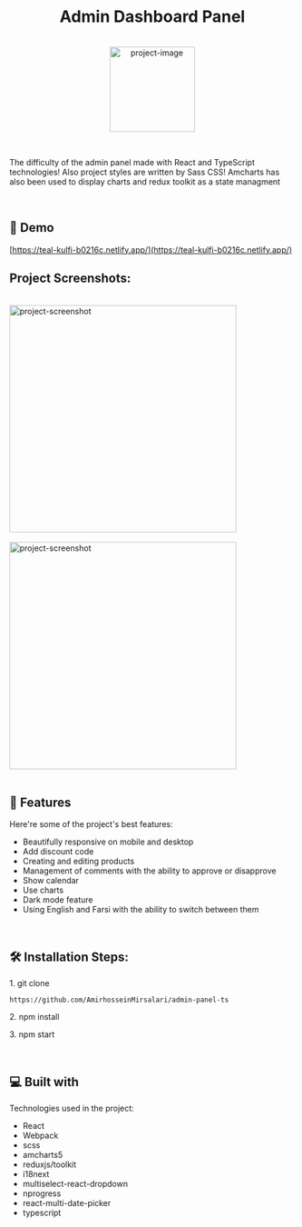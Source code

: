 <h1 align="center" id="title">Admin Dashboard Panel</h1>

<p align="center"><br />
<img width="150" src="https://www.uplooder.net/img/image/55/cda078f8bb7f8ef6934b20821eac3d54/fav.png" alt="project-image"></p>
<br />

<p id="description">The difficulty of the admin panel made with React and TypeScript technologies! Also project styles are written by Sass CSS! Amcharts has also been used to display charts and redux toolkit as a state managment</p>
<br />

<h2>🚀 Demo</h2>

[https://teal-kulfi-b0216c.netlify.app/](https://teal-kulfi-b0216c.netlify.app/)

<h2>Project Screenshots:</h2>
<br />
<img src="https://www.uplooder.net/img/image/54/b3bd53a3fcdf943e90a38b79d0fa4532/Screenshot-2023-12-26-112253.png" alt="project-screenshot" width="auto" height="400/">
<br />
<br />

<img src="https://www.uplooder.net/img/image/76/dbff494178ed33555999b6bd4dec9a19/Screenshot-2023-12-26-111828.png" alt="project-screenshot"  align="center" width="auto" height="400/">
<br />
<br />

  
  
<h2>🧐 Features</h2>

Here're some of the project's best features:

*   Beautifully responsive on mobile and desktop
*   Add discount code
*   Creating and editing products
*   Management of comments with the ability to approve or disapprove
*   Show calendar
*   Use charts
*   Dark mode feature
*   Using English and Farsi with the ability to switch between them
<br />

<h2>🛠️ Installation Steps:</h2>

<p>1. git clone</p>

```
https://github.com/AmirhosseinMirsalari/admin-panel-ts
```

<p>2. npm install</p>

<p>3. npm start</p>

  
  <br />

<h2>💻 Built with</h2>

Technologies used in the project:

*   React
*   Webpack
*   scss
*   amcharts5
*   reduxjs/toolkit
*   i18next
*   multiselect-react-dropdown
*   nprogress
*   react-multi-date-picker
*   typescript
